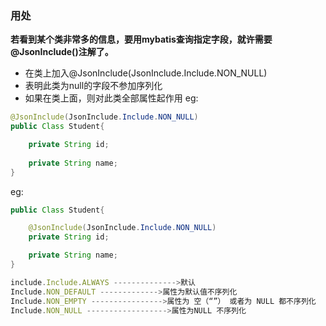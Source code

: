 ### 用处
**若看到某个类非常多的信息，要用mybatis查询指定字段，就许需要@JsonInclude()注解了。**
- 在类上加入@JsonInclude(JsonInclude.Include.NON_NULL)
- 表明此类为null的字段不参加序列化
- 如果在类上面，则对此类全部属性起作用
eg:
```java
@JsonInclude(JsonInclude.Include.NON_NULL)
public Class Student{

	private String id;
	
	private String name;
}
```

eg:
```java
public Class Student{

	@JsonInclude(JsonInclude.Include.NON_NULL)
	private String id;

	private String name;
}
```

```js
include.Include.ALWAYS -------------->默认
Include.NON_DEFAULT ------------->属性为默认值不序列化
Include.NON_EMPTY ---------------->属性为 空（“”） 或者为 NULL 都不序列化
Include.NON_NULL ------------------>属性为NULL 不序列化

```